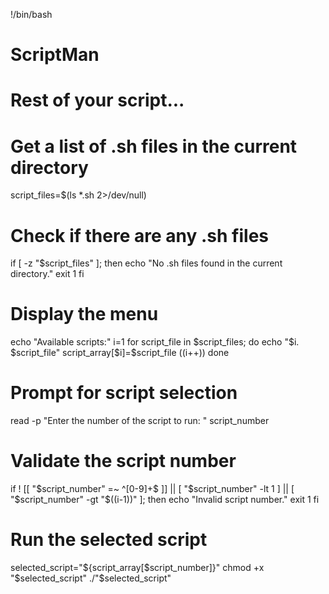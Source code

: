 
!/bin/bash
# ScriptMan

# Rest of your script...

# Get a list of .sh files in the current directory
script_files=$(ls *.sh 2>/dev/null)

# Check if there are any .sh files
if [ -z "$script_files" ]; then
  echo "No .sh files found in the current directory."
  exit 1
fi

# Display the menu
echo "Available scripts:"
i=1
for script_file in $script_files; do
  echo "$i. $script_file"
  script_array[$i]=$script_file
  ((i++))
done

# Prompt for script selection
read -p "Enter the number of the script to run: " script_number

# Validate the script number
if ! [[ "$script_number" =~ ^[0-9]+$ ]] || [ "$script_number" -lt 1 ] || [ "$script_number" -gt "$((i-1))" ]; then
  echo "Invalid script number."
  exit 1
fi

# Run the selected script
selected_script="${script_array[$script_number]}"
chmod +x "$selected_script"
./"$selected_script"
